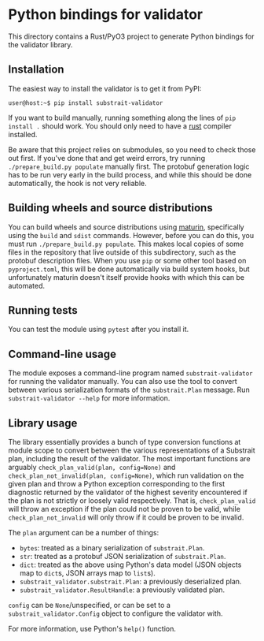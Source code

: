 # Python bindings for validator

This directory contains a Rust/PyO3 project to generate Python bindings for the
validator library.

## Installation

The easiest way to install the validator is to get it from PyPI:

```console
user@host:~$ pip install substrait-validator
```

If you want to build manually, running something along the lines of
`pip install .` should work. You should only need to have a
[rust](https://www.rust-lang.org/tools/install) compiler installed.

Be aware that this project relies on submodules, so you need to check those out
first. If you've done that and get weird errors, try running
`./prepare_build.py populate` manually first. The protobuf generation logic has
to be run very early in the build process, and while this should be done
automatically, the hook is not very reliable.

## Building wheels and source distributions

You can build wheels and source distributions using
[maturin](https://github.com/PyO3/maturin), specifically using the `build` and
`sdist` commands. However, before you can do this, you must run
`./prepare_build.py populate`. This makes local copies of some files in the
repository that live outside of this subdirectory, such as the protobuf
description files. When you use `pip` or some other tool based on
`pyproject.toml`, this will be done automatically via build system hooks, but
unfortunately maturin doesn't itself provide hooks with which this can be
automated.

## Running tests

You can test the module using `pytest` after you install it.

## Command-line usage

The module exposes a command-line program named `substrait-validator` for
running the validator manually. You can also use the tool to convert between
various serialization formats of the `substrait.Plan` message. Run
`substrait-validator --help` for more information.

## Library usage

The library essentially provides a bunch of type conversion functions at
module scope to convert between the various representations of a Substrait
plan, including the result of the validator. The most important functions are
arguably `check_plan_valid(plan, config=None)` and
`check_plan_not_invalid(plan, config=None)`, which run validation on the given
plan and throw a Python exception corresponding to the first diagnostic
returned by the validator of the highest severity encountered if the plan is
not strictly or loosely valid respectively. That is, `check_plan_valid` will
throw an exception if the plan could not be proven to be valid, while
`check_plan_not_invalid` will only throw if it could be proven to be invalid.

The `plan` argument can be a number of things:

 - `bytes`: treated as a binary serialization of `substrait.Plan`.
 - `str`: treated as a protobuf JSON serialization of `substrait.Plan`.
 - `dict`: treated as the above using Python's data model (JSON objects map
   to `dict`s, JSON arrays map to `list`s).
 - `substrait_validator.substrait.Plan`: a previously deserialized plan.
 - `substrait_validator.ResultHandle`: a previously validated plan.

`config` can be `None`/unspecified, or can be set to a
`substrait_validator.Config` object to configure the validator with.

For more information, use Python's `help()` function.

